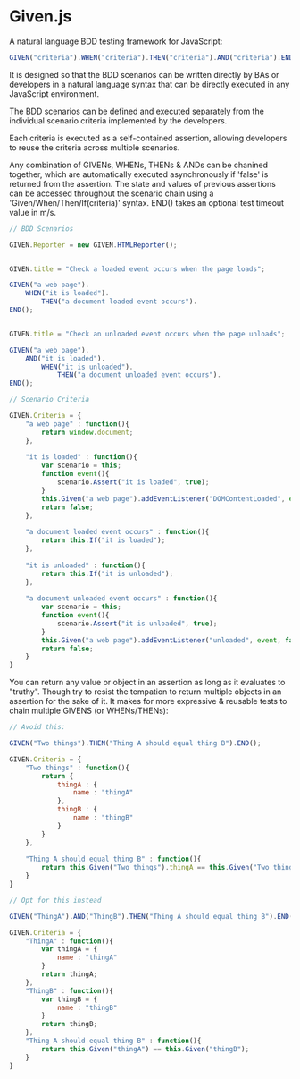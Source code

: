 Given.js
========

A natural language BDD testing framework for JavaScript:

```javascript
GIVEN("criteria").WHEN("criteria").THEN("criteria").AND("criteria").END(timeout);
```

It is designed so that the BDD scenarios can be written directly by BAs or developers in a natural language syntax that can be directly executed in any JavaScript environment.

The BDD scenarios can be defined and executed separately from the individual scenario criteria implemented by the developers.

Each criteria is executed as a self-contained assertion, allowing developers to reuse the criteria across multiple scenarios.

Any combination of GIVENs, WHENs, THENs & ANDs can be chanined together, which are automatically executed asynchronously if 'false' is returned from the assertion.
The state and values of previous assertions can be accessed throughout the scenario chain using a 'Given/When/Then/If(criteria)' syntax. END() takes an optional test timeout value in m/s.


```javascript
// BDD Scenarios

GIVEN.Reporter = new GIVEN.HTMLReporter();


GIVEN.title = "Check a loaded event occurs when the page loads";

GIVEN("a web page").
	WHEN("it is loaded").
		THEN("a document loaded event occurs").
END();


GIVEN.title = "Check an unloaded event occurs when the page unloads";

GIVEN("a web page").
	AND("it is loaded").
		WHEN("it is unloaded").
			THEN("a document unloaded event occurs").
END();

```


```javascript
// Scenario Criteria

GIVEN.Criteria = {
	"a web page" : function(){
		return window.document;
	},
	
	"it is loaded" : function(){
		var scenario = this;
		function event(){
			scenario.Assert("it is loaded", true);
		}
		this.Given("a web page").addEventListener("DOMContentLoaded", event, false);
		return false;
	},
	
	"a document loaded event occurs" : function(){
		return this.If("it is loaded");
	},
	
	"it is unloaded" : function(){
		return this.If("it is unloaded");
	},
	
	"a document unloaded event occurs" : function(){
		var scenario = this;
		function event(){
			scenario.Assert("it is unloaded", true);
		}
		this.Given("a web page").addEventListener("unloaded", event, false);
		return false;
	}
}

```

You can return any value or object in an assertion as long as it evaluates to "truthy". Though try to resist the tempation to return multiple objects in an assertion for the sake of it. It makes for more expressive & reusable tests to chain multiple GIVENS (or WHENs/THENs):

```javascript
// Avoid this:

GIVEN("Two things").THEN("Thing A should equal thing B").END();

GIVEN.Criteria = {
	"Two things" : function(){
		return {
			thingA : {
				name : "thingA"
			},
			thingB : {
				name : "thingB"
			}
		}
	},
	
	"Thing A should equal thing B" : function(){
		return this.Given("Two things").thingA == this.Given("Two things").thingB;
	}
}

// Opt for this instead

GIVEN("ThingA").AND("ThingB").THEN("Thing A should equal thing B").END();

GIVEN.Criteria = {
	"ThingA" : function(){
		var thingA = {
			name : "thingA"
		}
		return thingA;
	},
	"ThingB" : function(){
		var thingB = {
			name : "thingB"
		}
		return thingB;
	},
	"Thing A should equal thing B" : function(){
		return this.Given("thingA") == this.Given("thingB");
	}
}
```
